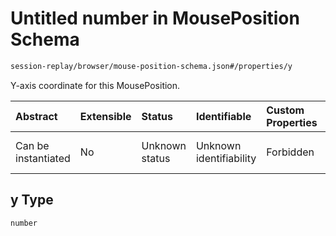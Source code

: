 # Untitled number in MousePosition Schema

```txt
session-replay/browser/mouse-position-schema.json#/properties/y
```

Y-axis coordinate for this MousePosition.

| Abstract            | Extensible | Status         | Identifiable            | Custom Properties | Additional Properties | Access Restrictions | Defined In                                                                                                      |
| :------------------ | :--------- | :------------- | :---------------------- | :---------------- | :-------------------- | :------------------ | :-------------------------------------------------------------------------------------------------------------- |
| Can be instantiated | No         | Unknown status | Unknown identifiability | Forbidden         | Allowed               | none                | [mouse-position-schema.json\*](../out/session-replay/browser/mouse-position-schema.json "open original schema") |

## y Type

`number`

